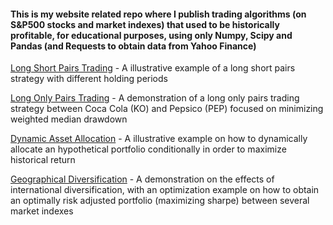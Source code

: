 #### This is my website related repo where I publish trading algorithms (on S&P500 stocks and market indexes) that used to be historically profitable, for educational purposes, using only Numpy, Scipy and Pandas (and Requests to obtain data from Yahoo Finance)

[Long Short Pairs Trading](LongShortPairsTrading.ipynb) - A illustrative example of a long short pairs strategy with different holding
periods

[Long Only Pairs Trading](LongOnlyPairsTrading.ipynb) - A demonstration of a long only pairs trading strategy between Coca Cola (KO) and Pepsico (PEP) focused on minimizing weighted median drawdown

[Dynamic Asset Allocation](DynamicAssetAllocation.ipynb) - A illustrative example on how to dynamically allocate an hypothetical portfolio conditionally in order to maximize historical return

[Geographical Diversification](GeographicDiversification.ipynb) - A demonstration on the effects of international diversification, with an optimization example on how to obtain an optimally risk adjusted portfolio (maximizing sharpe) between several market indexes
